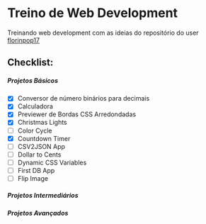 # Treino de Web Development

Treinando web development com as ideias do repositório do user <a href="https://github.com/florinpop17">florinpop17</a>

## Checklist:

##### Projetos Básicos

- [X] Conversor de número binários para decimais
- [X] Calculadora
- [X] Previewer de Bordas CSS Arredondadas
- [X] Christmas Lights
- [ ] Color Cycle
- [X] Countdown Timer
- [ ] CSV2JSON App
- [ ] Dollar to Cents
- [ ] Dynamic CSS Variables
- [ ] First DB App
- [ ] Flip Image

##### Projetos Intermediários

##### Projetos Avançados